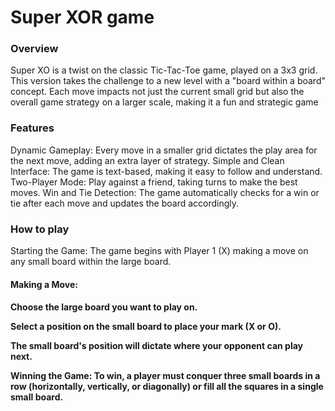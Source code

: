 <h1>Super XOR game</h1>

<h3>Overview</h3>
<p>Super XO is a twist on the classic Tic-Tac-Toe game, played on a 3x3 grid. This version takes the challenge to a new level with a "board within a board" concept. Each move impacts not just the current small grid but also the overall game strategy on a larger scale, making it a fun and strategic game</p>

<h3>Features</h3>

<p>
  Dynamic Gameplay: Every move in a smaller grid dictates the play area for the next move, adding an extra layer of strategy.
  Simple and Clean Interface: The game is text-based, making it easy to follow and understand.
  Two-Player Mode: Play against a friend, taking turns to make the best moves.
  Win and Tie Detection: The game automatically checks for a win or tie after each move and updates the board accordingly.
</p>

<h3>How to play</h3>
<p>
  <p>Starting the Game: The game begins with Player 1 (X) making a move on any small board within the large board.</p>
  <h4>Making a Move:<h4>
    <p>Choose the large board you want to play on.</p>
    <p>Select a position on the small board to place your mark (X or O).</p>
    <p>The small board's position will dictate where your opponent can play next.</p>
    <p>Winning the Game: To win, a player must conquer three small boards in a row (horizontally, vertically, or diagonally) or fill all the squares in a single small board.</p>
</p>
